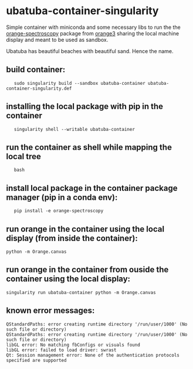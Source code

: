 # ubatuba-container-singularity
Simple container with miniconda and some necessary libs to run the the [orange-spectroscopy](https://github.com/Quasars/orange-spectroscopy) package from [orange3](https://orangedatamining.com/) sharing the local machine display and meant to be used as sandbox.

Ubatuba has beautiful beaches with beautiful sand. Hence the name. 

## build container:

```
   sudo singularity build --sandbox ubatuba-container ubatuba-container-singularity.def 
```   

## installing the local package with pip in the container

```
   singularity shell --writable ubatuba-container
```   

## run the container as shell while mapping the local tree

```
   bash 
```   

## install local package in the container package manager (pip in a conda env):

```
   pip install -e orange-spectroscopy
```

## run orange in the container using the local display (from inside the container):

```
python -m Orange.canvas
```

## run orange in the container from ouside the container using the local display:

```
singularity run ubatuba-container python -m Orange.canvas
```

## known error messages:

```
QStandardPaths: error creating runtime directory '/run/user/1000' (No such file or directory)
QStandardPaths: error creating runtime directory '/run/user/1000' (No such file or directory)
libGL error: No matching fbConfigs or visuals found
libGL error: failed to load driver: swrast
Qt: Session management error: None of the authentication protocols specified are supported
```
